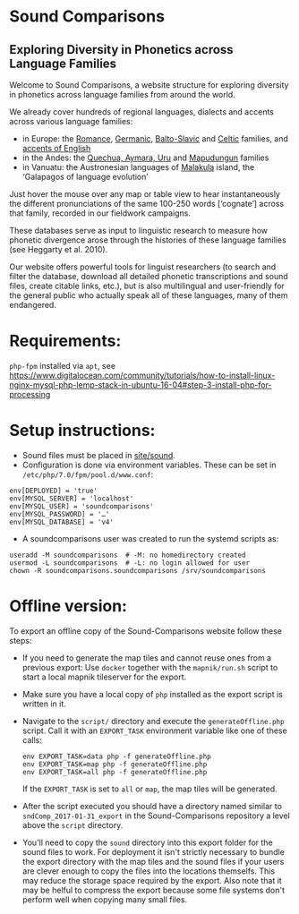 Sound Comparisons
===

## Exploring Diversity in Phonetics across Language Families


Welcome to Sound Comparisons, a website structure for exploring diversity in phonetics across language families from around the world.  

We already cover hundreds of regional languages, dialects and accents across various language families:

* in Europe:  the [Romance](http://soundcomparisons.com/#/en/Romance/map//Lgs_Sln), [Germanic](http://www.soundcomparisons.com/#/en/Germanic/map//Lgs_Sln), [Balto-Slavic](http://www.soundcomparisons.com/#/en/Slavic/map//Lgs_Sln) and [Celtic](http://www.soundcomparisons.com/#/en/Celtic/map//Lgs_Sln) families, and [accents of English](http://www.soundcomparisons.com/#/en/Englishes/map//Lgs_Sln)
* in the Andes:  the [Quechua, Aymara, Uru](http://www.soundcomparisons.com/#/en/Andean/map//Lgs_Sln) and [Mapudungun](http://www.soundcomparisons.com/#/en/Mapudungun/map//Lgs_Sln) families
* in Vanuatu:  the Austronesian languages of [Malakula](http://www.soundcomparisons.com/#/en/Malakula/map//Lgs_Sln) island, the ‘Galapagos of language evolution’ 

Just hover the mouse over any map or table view to hear instantaneously the different pronunciations of the same 100-250 words [‘cognate’] across that family, recorded in our fieldwork campaigns.

These databases serve as input to linguistic research to measure how phonetic divergence arose through the histories of these language families (see Heggarty et al. 2010).  

Our website offers powerful tools for linguist researchers (to search and filter the database, download all detailed phonetic transcriptions and sound files, create citable links, etc.), but is also multilingual and user-friendly for the general public who actually speak all of these languages, many of them endangered.


Requirements:
===

`php-fpm` installed via `apt`, see https://www.digitalocean.com/community/tutorials/how-to-install-linux-nginx-mysql-php-lemp-stack-in-ubuntu-16-04#step-3-install-php-for-processing


Setup instructions:
===

* Sound files must be placed in [site/sound](https://github.com/lingdb/Sound-Comparisons/tree/master/static/sound).
* Configuration is done via environment variables.
These can be set in `/etc/php/7.0/fpm/pool.d/www.conf`:
```shell
env[DEPLOYED] = 'true'
env[MYSQL_SERVER] = 'localhost'
env[MYSQL_USER] = 'soundcomparisons'
env[MYSQL_PASSWORD] = '…'
env[MYSQL_DATABASE] = 'v4'
```
* A soundcomparisons user was created to run the systemd scripts as:
```shell
useradd -M soundcomparisons  # -M: no homedirectory created
usermod -L soundcomparisons  # -L: no login allowed for user
chown -R soundcomparisons.soundcomparisons /srv/soundcomparisons
```

Offline version:
===

To export an offline copy of the Sound-Comparisons website follow these steps:
* If you need to generate the map tiles and cannot reuse ones from a previous export:
  Use `docker` together with the `mapnik/run.sh` script to start a local mapnik tileserver for the export.
* Make sure you have a local copy of `php` installed as the export script is written in it.
* Navigate to the `script/` directory and execute the `generateOffline.php` script.
  Call it with an `EXPORT_TASK` environment variable like one of these calls:
  
  ```shell
  env EXPORT_TASK=data php -f generateOffline.php
  env EXPORT_TASK=map php -f generateOffline.php
  env EXPORT_TASK=all php -f generateOffline.php
  ```
  If the `EXPORT_TASK` is set to `all` or `map`, the map tiles will be generated.
* After the script executed you should have a directory
  named similar to `sndComp_2017-01-31_export`
  in the Sound-Comparisons repository a level above the `script` directory.
* You'll need to copy the `sound` directory into this export folder for the sound files to work.
  For deployment it isn't strictly necessary to bundle
  the export directory with the map tiles and the sound files
  if your users are clever enough to copy the files into the locations themselfs.
  This may reduce the storage space required by the export.
  Also note that it may be helful to compress the export
  because some file systems don't perform well when copying many small files.
